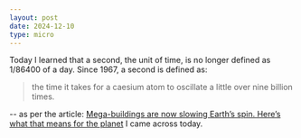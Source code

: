 ```yaml
---
layout: post
date: 2024-12-10
type: micro
---
```


Today I learned that a second, the unit of time, is no longer defined as 1/86400 of a day. Since 1967, a second is defined as:

> the time it takes for a caesium atom to oscillate a little over nine billion times.

-- as per the article: [Mega-buildings are now slowing Earth’s spin. Here’s what that means for the planet](https://www.sciencefocus.com/news/human-structures-slowing-earths-spin) I came across today.